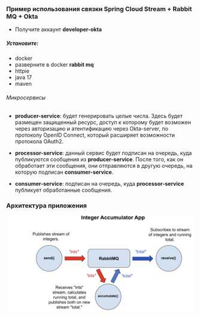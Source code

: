 ### Пример использования связки Spring Cloud Stream + Rabbit MQ + Okta

- Получите аккаунт **developer-okta**

##### Установите:
- docker
- разверните в docker **rabbit mq**
- httpie
- java 17
- maven

###### Микросервисы

- **producer-service**: будет генерировать целые числа.
  Здесь будет размещен защищенный ресурс, доступ к которому будет 
  возможен через авторизацию и атентификацию через Okta-server, 
  по протоколу OpenID Connect, который расширяет возможности протокола
  OAuth2.

- **processor-service**: данный сервис будет подписан на очередь, 
  куда публикуются сообщения из **producer-service**. После того, как он 
  обработает эти сообщения, они отправляются в другую очередь, на 
  которую подписан **consumer-service**.

- **consumer-service**: подписан на очередь, куда **processor-service**
  публикует обработанные сообщения.

### Архитектура приложения

<img src="app-architecture.png">